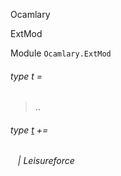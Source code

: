Ocamlary

ExtMod

Module `Ocamlary.ExtMod`

<a id="type-t"></a>

###### type t =

> ..


<a id="extension-decl-Leisureforce"></a>

###### type [t](#type-t) +=

<a id="extension-Leisureforce"></a>

######    | Leisureforce